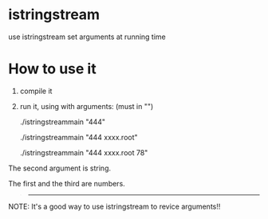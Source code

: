 istringstream
=============

use istringstream set arguments at running time

How to use it
=============

1.  compile it

2.  run it, using with arguments: (must in "")

    ./istringstreammain  "444"

    ./istringstreammain  "444 xxxx.root"

    ./istringstreammain  "444 xxxx.root 78"

The second argument is string.

The first and the third are numbers.

>-------------------------------------------------------------------
NOTE:
    It's a good way to use istringstream to revice arguments!!

